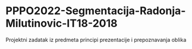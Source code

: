# PPPO2022-Segmentacija-Radonja-Milutinovic-IT18-2018
Projektni zadatak iz predmeta principi prezentacije i prepoznavanja oblika
